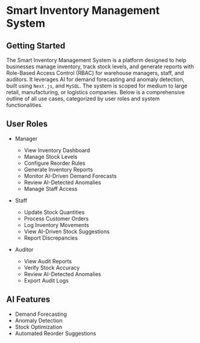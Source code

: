 # Smart Inventory Management System

## Getting Started

The Smart Inventory Management System is a platform designed to help businesses manage inventory, track stock levels, and generate reports with Role-Based Access Control (RBAC) for warehouse managers, staff, and auditors. It leverages AI for demand forecasting and anomaly detection, built using `Next.js`, and `MySQL`. The system is scoped for medium to large retail, manufacturing, or logistics companies. Below is a comprehensive outline of all use cases, categorized by user roles and system functionalities.

## User Roles

- Manager
  - View Inventory Dashboard
  - Manage Stock Levels
  - Configure Reorder Rules
  - Generate Inventory Reports
  - Monitor AI-Driven Demand Forecasts
  - Review AI-Detected Anomalies
  - Manage Staff Access

- Staff
  - Update Stock Quantities
  - Process Customer Orders
  - Log Inventory Movements
  - View AI-Driven Stock Suggestions
  - Report Discrepancies

- Auditor
  - View Audit Reports
  - Verify Stock Accuracy
  - Review AI-Detected Anomalies
  - Export Audit Logs

 ## AI Features

- Demand Forecasting
- Anomaly Detection
- Stock Optimization
- Automated Reorder Suggestions